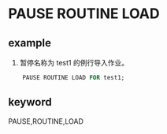 # PAUSE ROUTINE LOAD

## example

1. 暂停名称为 test1 的例行导入作业。

```sql
    PAUSE ROUTINE LOAD FOR test1;
```

## keyword

PAUSE,ROUTINE,LOAD
